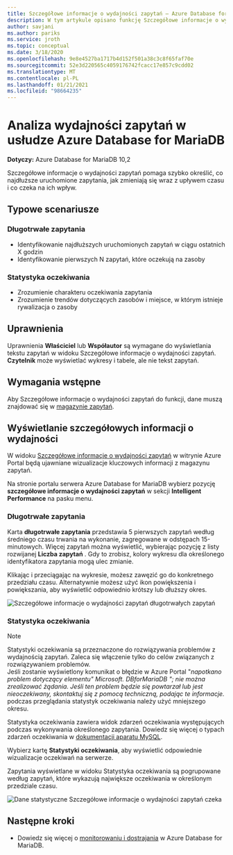 ```yaml
---
title: Szczegółowe informacje o wydajności zapytań — Azure Database for MariaDB
description: W tym artykule opisano funkcję Szczegółowe informacje o wydajności zapytań w programie Azure Database for MariaDB
author: savjani
ms.author: pariks
ms.service: jroth
ms.topic: conceptual
ms.date: 3/18/2020
ms.openlocfilehash: 9e8e4527ba1717b4d152f501a38c3c8f65faf70e
ms.sourcegitcommit: 52e3d220565c4059176742fcacc17e857c9cdd02
ms.translationtype: MT
ms.contentlocale: pl-PL
ms.lasthandoff: 01/21/2021
ms.locfileid: "98664235"
---
```

# <a name="query-performance-insight-in-azure-database-for-mariadb"></a>Analiza wydajności zapytań w usłudze Azure Database for MariaDB

**Dotyczy:** Azure Database for MariaDB 10,2

Szczegółowe informacje o wydajności zapytań pomaga szybko określić, co najdłuższe uruchomione zapytania, jak zmieniają się wraz z upływem czasu i co czeka na ich wpływ.

## <a name="common-scenarios"></a>Typowe scenariusze

### <a name="long-running-queries"></a>Długotrwałe zapytania

- Identyfikowanie najdłuższych uruchomionych zapytań w ciągu ostatnich X godzin
- Identyfikowanie pierwszych N zapytań, które oczekują na zasoby
 
### <a name="wait-statistics"></a>Statystyka oczekiwania

- Zrozumienie charakteru oczekiwania zapytania
- Zrozumienie trendów dotyczących zasobów i miejsce, w którym istnieje rywalizacja o zasoby

## <a name="permissions"></a>Uprawnienia

Uprawnienia **Właściciel** lub **Współautor** są wymagane do wyświetlania tekstu zapytań w widoku Szczegółowe informacje o wydajności zapytań. **Czytelnik** może wyświetlać wykresy i tabele, ale nie tekst zapytań.

## <a name="prerequisites"></a>Wymagania wstępne

Aby Szczegółowe informacje o wydajności zapytań do funkcji, dane muszą znajdować się w [magazynie zapytań](concepts-query-store.md).

## <a name="viewing-performance-insights"></a>Wyświetlanie szczegółowych informacji o wydajności

W widoku [Szczegółowe informacje o wydajności zapytań](concepts-query-performance-insight.md) w witrynie Azure Portal będą ujawniane wizualizacje kluczowych informacji z magazynu zapytań.

Na stronie portalu serwera Azure Database for MariaDB wybierz pozycję **szczegółowe informacje o wydajności zapytań** w sekcji **Intelligent Performance** na pasku menu.

### <a name="long-running-queries"></a>Długotrwałe zapytania

Karta **długotrwałe zapytania** przedstawia 5 pierwszych zapytań według średniego czasu trwania na wykonanie, zagregowane w odstępach 15-minutowych. Więcej zapytań można wyświetlić, wybierając pozycję z listy rozwijanej **Liczba zapytań** . Gdy to zrobisz, kolory wykresu dla określonego identyfikatora zapytania mogą ulec zmianie.

Klikając i przeciągając na wykresie, możesz zawęzić go do konkretnego przedziału czasu. Alternatywnie możesz użyć ikon powiększenia i powiększania, aby wyświetlić odpowiednio krótszy lub dłuższy okres.

![Szczegółowe informacje o wydajności zapytań długotrwałych zapytań](./media/concepts-query-performance-insight/query-performance-insight-landing-page.png)

### <a name="wait-statistics"></a>Statystyka oczekiwania 

> [!NOTE]
> Statystyki oczekiwania są przeznaczone do rozwiązywania problemów z wydajnością zapytań. Zaleca się włączenie tylko do celów związanych z rozwiązywaniem problemów. <br>Jeśli zostanie wyświetlony komunikat o błędzie w Azure Portal "*napotkano problem dotyczący elementu" Microsoft. DBforMariaDB "; nie można zrealizować żądania. Jeśli ten problem będzie się powtarzał lub jest nieoczekiwany, skontaktuj się z pomocą techniczną, podając te informacje.* podczas przeglądania statystyk oczekiwania należy użyć mniejszego okresu.

Statystyka oczekiwania zawiera widok zdarzeń oczekiwania występujących podczas wykonywania określonego zapytania. Dowiedz się więcej o typach zdarzeń oczekiwania w [dokumentacji aparatu MySQL](https://go.microsoft.com/fwlink/?linkid=2098206).

Wybierz kartę **Statystyki oczekiwania**, aby wyświetlić odpowiednie wizualizacje oczekiwań na serwerze.

Zapytania wyświetlane w widoku Statystyka oczekiwania są pogrupowane według zapytań, które wykazują największe oczekiwania w określonym przedziale czasu.

![Dane statystyczne Szczegółowe informacje o wydajności zapytań czeka](./media/concepts-query-performance-insight/query-performance-insight-wait-statistics.png)

## <a name="next-steps"></a>Następne kroki

- Dowiedz się więcej o [monitorowaniu i dostrajania](concepts-monitoring.md) w Azure Database for MariaDB.